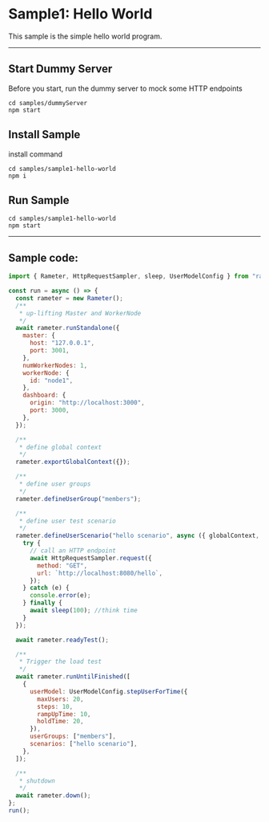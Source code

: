# Sample1: Hello World

This sample is the simple hello world program.

-------

## Start Dummy Server

Before you start, run the dummy server to mock some HTTP endpoints
```
cd samples/dummyServer
npm start
```

## Install Sample

install command
```
cd samples/sample1-hello-world
npm i
```

## Run Sample

```
cd samples/sample1-hello-world
npm start
```

------

## Sample code: 
```javascript
import { Rameter, HttpRequestSampler, sleep, UserModelConfig } from "rameter";

const run = async () => {
  const rameter = new Rameter();
  /**
   * up-lifting Master and WorkerNode
   */
  await rameter.runStandalone({
    master: {
      host: "127.0.0.1",
      port: 3001,
    },
    numWorkerNodes: 1,
    workerNode: {
      id: "node1",
    },
    dashboard: {
      origin: "http://localhost:3000",
      port: 3000,
    },
  });

  /**
   * define global context
   */
  rameter.exportGlobalContext({});

  /**
   * define user groups
   */
  rameter.defineUserGroup("members");

  /**
   * define user test scenario
   */
  rameter.defineUserScenario("hello scenario", async ({ globalContext, nodeContext, userContext, userId }) => {
    try {
      // call an HTTP endpoint
      await HttpRequestSampler.request({
        method: "GET",
        url: `http://localhost:8080/hello`,
      });
    } catch (e) {
      console.error(e);
    } finally {
      await sleep(100); //think time
    }
  });

  await rameter.readyTest();

  /**
   * Trigger the load test
   */
  await rameter.runUntilFinished([
    {
      userModel: UserModelConfig.stepUserForTime({
        maxUsers: 20,
        steps: 10,
        rampUpTime: 10,
        holdTime: 20,
      }),
      userGroups: ["members"],
      scenarios: ["hello scenario"],
    },
  ]);

  /**
   * shutdown
   */
  await rameter.down();
};
run();
```